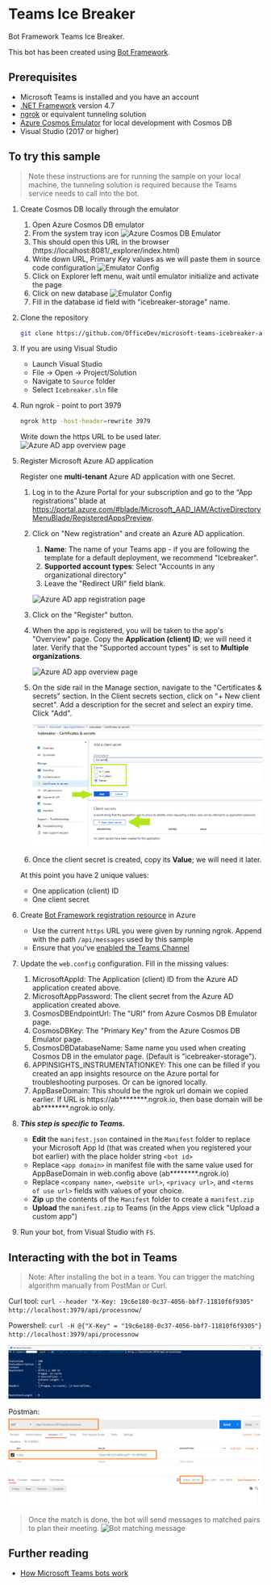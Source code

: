 # Teams Ice Breaker

Bot Framework Teams Ice Breaker.

This bot has been created using [Bot Framework](https://dev.botframework.com). 

## Prerequisites

- Microsoft Teams is installed and you have an account
- [.NET Framework](https://dotnet.microsoft.com/download/dotnet-framework) version 4.7
- [ngrok](https://ngrok.com/) or equivalent tunneling solution
- [Azure Cosmos Emulator](https://aka.ms/cosmosdb-emulator) for local development with Cosmos DB
- Visual Studio (2017 or higher)

## To try this sample

> Note these instructions are for running the sample on your local machine, the tunneling solution is required because the Teams service needs to call into the bot.

1) Create Cosmos DB locally through the emulator
    1. Open Azure Cosmos DB emulator
    2. From the system tray icon ![Azure Cosmos DB Emulator](images/CosmosDb-Run.png)
    3. This should open this URL in the browser (https://localhost:8081/_explorer/index.html)
    4. Write down URL, Primary Key values as we will paste them in source code configuration ![Emulator Config](images/CosmosDb-Values.png)
    5. Click on Explorer left menu, wait until emulator initialize and activate the page
    6. Click on new database ![Emulator Config](images/CosmosDb-DB-Create.png)
    7. Fill in the database id field with "icebreaker-storage" name. 

1) Clone the repository

    ```bash
    git clone https://github.com/OfficeDev/microsoft-teams-icebreaker-app.git
    ```

1) If you are using Visual Studio
   - Launch Visual Studio
   - File -> Open -> Project/Solution
   - Navigate to `Source` folder
   - Select `Icebreaker.sln` file

1) Run ngrok - point to port 3979

    ```bash
    ngrok http -host-header=rewrite 3979
    ```
    Write down the https URL to be used later.
    ![Azure AD app overview page](images/ngrok-run.png)

1) Register Microsoft Azure AD application

    Register one **multi-tenant** Azure AD application with one Secret.

    1. Log in to the Azure Portal for your subscription and go to the “App registrations” blade at https://portal.azure.com/#blade/Microsoft_AAD_IAM/ActiveDirectoryMenuBlade/RegisteredAppsPreview.

    1. Click on "New registration" and create an Azure AD application.
        1. **Name**: The name of your Teams app - if you are following the template for a default deployment, we recommend "Icebreaker".
        1. **Supported account types**: Select "Accounts in any organizational directory"
        1. Leave the "Redirect URI" field blank.

        ![Azure AD app registration page](images/multitenant_app_creation.png)

    1. Click on the "Register" button.

    1. When the app is registered, you will be taken to the app's "Overview" page. Copy the **Application (client) ID**; we will need it later. Verify that the "Supported account types" is set to **Multiple organizations**.

        ![Azure AD app overview page](images/multitenant_app_overview.png)

    1. On the side rail in the Manage section, navigate to the "Certificates & secrets" section. In the Client secrets section, click on "+ New client secret". Add a description for the secret and select an expiry time. Click "Add".

        ![Azure AD app overview page](images/multitenant_app_secret.png)

    1. Once the client secret is created, copy its **Value**; we will need it later.

    At this point you have 2 unique values:
    * One application (client) ID
    * One client secret

1) Create [Bot Framework registration resource](https://docs.microsoft.com/en-us/azure/bot-service/bot-service-quickstart-registration) in Azure
    - Use the current `https` URL you were given by running ngrok. Append with the path `/api/messages` used by this sample
    - Ensure that you've [enabled the Teams Channel](https://docs.microsoft.com/en-us/azure/bot-service/channel-connect-teams?view=azure-bot-service-4.0)
    
1) Update the `web.config` configuration. Fill in the missing values:

    1) MicrosoftAppId: The Application (client) ID from the Azure AD application created above.
    1) MicrosoftAppPassword: The client secret from the Azure AD application created above.
    1) CosmosDBEndpointUrl: The "URI" from Azure Cosmos DB Emulator page.
    1) CosmosDBKey: The "Primary Key" from the Azure Cosmos DB Emulator page.
    1) CosmosDBDatabaseName: Same name you used when creating Cosmos DB in the emulator page. (Default is "icebreaker-storage").
    1) APPINSIGHTS_INSTRUMENTATIONKEY: This one can be filled if you created an app insights resource on the Azure portal for troubleshooting purposes. Or can be ignored locally.
    1) AppBaseDomain: This should be the ngrok url domain we copied earlier. If URL is https://ab********.ngrok.io, then base domain will be ab********.ngrok.io only.

1) __*This step is specific to Teams.*__
    - **Edit** the `manifest.json` contained in the  `Manifest` folder to replace your Microsoft App Id (that was created when you registered your bot earlier) with the place holder string `<bot id>` 
    - Replace `<app domain>` in manifest file with the same value used for AppBaseDomain in web.config above (ab********.ngrok.io)
    - Replace `<company name>`, `<website url>`, `<privacy url>`, and `<terms of use url>` fields with values of your choice.
    - **Zip** up the contents of the `Manifest` folder to create a `manifest.zip`
    - **Upload** the `manifest.zip` to Teams (in the Apps view click "Upload a custom app")

1) Run your bot, from Visual Studio with `F5`.

## Interacting with the bot in Teams

> Note: After installing the bot in a team. You can trigger the matching algorithm manually from PostMan or Curl.

Curl tool:
`curl --header "X-Key: 19c6e180-0c37-4056-bbf7-11810f6f9305" http://localhost:3979/api/processnow/`

Powershell: 
`curl -H @{"X-Key" = "19c6e180-0c37-4056-bbf7-11810f6f9305"} http://localhost:3979/api/processnow`

![Curl-Powershell: workflow execution](images/curl-workflow-execution.png)

Postman:
![Postman: workflow execution](images/postman-workflow-execution.png)

> Once the match is done, the bot will send messages to matched pairs to plan their meeting.
![Bot matching message](images/bot-matching-message.png)

## Further reading

- [How Microsoft Teams bots work](https://docs.microsoft.com/en-us/azure/bot-service/bot-builder-basics-teams?view=azure-bot-service-4.0&tabs=javascript)
